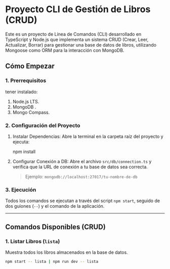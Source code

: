 #  Proyecto CLI de Gestión de Libros (CRUD)

Este es un proyecto de Línea de Comandos (CLI) desarrollado en TypeScript y Node.js que implementa un sistema CRUD (Crear, Leer, Actualizar, Borrar) para gestionar una base de datos de libros, utilizando Mongoose como ORM para la interacción con MongoDB.

##  Cómo Empezar

### 1. Prerrequisitos

 tener instalado:

1.  Node.js LTS.
2.  MongoDB .
3.  Mongo Compass.

### 2. Configuración del Proyecto

1.  Instalar Dependencias: Abre la terminal en la carpeta raíz del proyecto y ejecuta:
    
    npm install
    

2.  Configurar Conexión a DB:
    Abre el archivo `src/db/connection.ts` y verifica que la URL de conexión a tu base de datos sea correcta.

    > Ejemplo: `mongodb://localhost:27017/tu-nombre-de-db`

### 3. Ejecución

Todos los comandos se ejecutan a través del script `npm start`, seguido de dos guiones (`--`) y el comando de la aplicación.

---

##  Comandos Disponibles (CRUD)

### 1. Listar Libros (`lista`)

Muestra todos los libros almacenados en la base de datos.

```bash
npm start -- lista | npm run dev -- lista